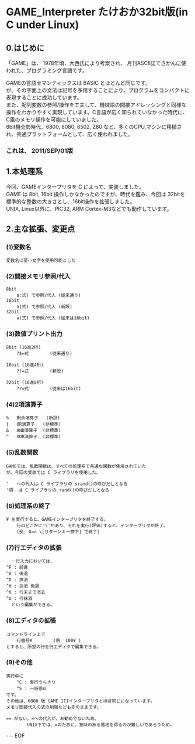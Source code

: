 #	GAME_Interpreter  たけおか32bit版(in C under Linux)  

##  0.はじめに  

  「GAME」は、 1978年頃、大西氏により考案され、 月刊ASCII誌でさかんに使われた、プログラミング言語です。  

  GAMEの言語セマンティックスは BASIC とほとんど同じです。  
  が、その字面上の文法は記号を多用することにより、プログラムをコンパクトに表現することに成功しています。  
  また、配列変数の参照/操作を工夫して、機械語の間接アドレッシングと同様な操作をわかりやすく実現しています。C言語が広く知られていなかった時代に、C風のメモリ操作を可能にしていました。  
  8bit機全勢時代、6800, 8080, 6502, Z80 など、多くのCPU,マシンに移植され、共通プラットフォームとして、広く使われました。  

### これは、 2011/SEP/01版

##  1.本処理系

  今回、GAMEインタープリタを C によって、実装しました。  
  GAME は 8bit, 16bit 操作しかなかったのですが、時代を鑑み、今回は 32bitを標準的な整数の大きさとし、16bit操作を拡張しました。  
  UNIX, Linux以外に、PIC32, ARM Cortex-M3などでも動作しています。


##  2.主な拡張、変更点

###  (1)変数名
	変数名に英小文字を使用可能とした  

###  (2)間接メモリ参照/代入  
	8bit  
		a:式) で参照/代入 (従来通り)  
	16bit  
		a[式) で参照/代入 (新設)  
	32bit  
		a(式) で参照/代入 (従来は16bit)  

###  (3)数値プリント出力  
	8bit (16進2桁)  
		?$=式		(従来通り)  

	16bit (16進4桁)  
		?!=式		(新設)  

	32bit (16進8桁)  
		??=式		(従来は16bit)  


###  (4)2項演算子
	%	剰余演算子	(新設)  
	|	OR演算子	(非標準)  
	&	AND演算子	(非標準)  
	^	XOR演算子	(非標準)  

###  (5)乱数関数  
	GAMEでは、乱数関数は、すべての処理系で共通な関数が使用されていた  
	が、今回の実装では C ライブラリを使用した。  

	'	への代入は C ライブラリの srand()の呼びだしとなる  
	'項	は C ライブラリの rand()の呼びだしとなる  

###  (6)処理系の終了  
	¥ を実行すると、GAMEインタープリタを終了する。  
        行のどこかに'\'があり、それを実行(評価)すると、インタープリタが終了。  
        (例: G>> \[リターンキー押下] で終了)  

###  (7)行エディタの拡張  
      一行入力においては、  
	^F : 前進  
	^B : 後退  
	^D : 抹消  
	^H : 抹消 後退  
	^K : 行末まで消去  
	^U : 行抹消  
      という編集ができる。  

###  (8)エディタの拡張
	コマンドライン上で  
		行番号¥		(例  100¥ )  
	とすると、所望の行を行エディタで編集できる。  

###  (9)その他
	実行中に  
		^C : 実行うちきり  
		^S : 一時停止  
	です。  
	その他は、6800 版 GAME IIIインタープリタとほぼ同じになっています。  
	メモリ間接代入の式の制限などもそのままです。  

	== がない。=への代入が、お勧めでないため。  
            UNIX下では、=のために、意味のある番地を得るのが難しいであろうため。  

--- EOF

